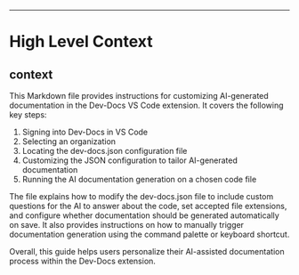 

  ---
# High Level Context
## context
This Markdown file provides instructions for customizing AI-generated documentation in the Dev-Docs VS Code extension. It covers the following key steps:

1. Signing into Dev-Docs in VS Code
2. Selecting an organization
3. Locating the dev-docs.json configuration file
4. Customizing the JSON configuration to tailor AI-generated documentation
5. Running the AI documentation generation on a chosen code file

The file explains how to modify the dev-docs.json file to include custom questions for the AI to answer about the code, set accepted file extensions, and configure whether documentation should be generated automatically on save. It also provides instructions on how to manually trigger documentation generation using the command palette or keyboard shortcut.

Overall, this guide helps users personalize their AI-assisted documentation process within the Dev-Docs extension.

  